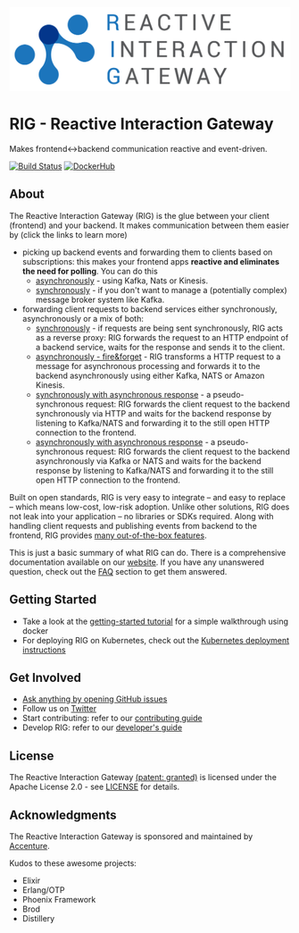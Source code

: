 ![Logo](./logo/Reactive-Interaction-Gateway-logo-cropped.png)

# RIG - Reactive Interaction Gateway

Makes frontend<->backend communication reactive and event-driven.

[![Build Status](https://travis-ci.org/Accenture/reactive-interaction-gateway.svg?branch=master)](https://travis-ci.org/Accenture/reactive-interaction-gateway)
[![DockerHub](https://img.shields.io/docker/pulls/accenture/reactive-interaction-gateway)](https://hub.docker.com/r/accenture/reactive-interaction-gateway)

## About

The Reactive Interaction Gateway (RIG) is the glue between your client (frontend) and your backend. It makes communication between them easier by (click the links to learn more)

- picking up backend events and forwarding them to clients based on subscriptions: this makes your frontend apps **reactive and eliminates the need for polling**. You can do this
  - [asynchronously](https://accenture.github.io/reactive-interaction-gateway/docs/features.html#picking-up-backend-events-and-forwarding-them-to-clients-based-on-subscriptions#asynchronously) - using Kafka, Nats or Kinesis.
  - [synchronously](https://accenture.github.io/reactive-interaction-gateway/docs/features.html#picking-up-backend-events-and-forwarding-them-to-clients-based-on-subscriptions#synchronously) - if you don't want to manage a (potentially complex) message broker system like Kafka.
- forwarding client requests to backend services either synchronously, asynchronously or a mix of both:
  - [synchronously](https://accenture.github.io/reactive-interaction-gateway/docs/features.html#synchronously) - if requests are being sent synchronously, RIG acts as a reverse proxy: RIG forwards the request to an HTTP endpoint of a backend service, waits for the response and sends it to the client.
  - [asynchronously - fire&forget](https://accenture.github.io/reactive-interaction-gateway/docs/features.html#asynchronously---fireforget) - RIG transforms a HTTP request to a message for asynchronous processing and forwards it to the backend asynchronously using either Kafka, NATS or Amazon Kinesis.
  - [synchronously with asynchronous response](https://accenture.github.io/reactive-interaction-gateway/docs/features.html#synchronously---asnychronous-response) - a pseudo-synchronous request: RIG forwards the client request to the backend synchronously via HTTP and waits for the backend response by listening to Kafka/NATS and forwarding it to the still open HTTP connection to the frontend.
  - [asynchronously with asynchronous response](https://accenture.github.io/reactive-interaction-gateway/docs/features.html#asynchronously---asnychronous-response) - a pseudo-synchronous request: RIG forwards the client request to the backend asynchronously via Kafka or NATS and waits for the backend response by listening to Kafka/NATS and forwarding it to the still open HTTP connection to the frontend.

Built on open standards, RIG is very easy to integrate – and easy to replace – which means low-cost, low-risk adoption. Unlike other solutions, RIG does not leak into your application – no libraries or SDKs required. Along with handling client requests and publishing events from backend to the frontend, RIG provides [many out-of-the-box features](https://accenture.github.io/reactive-interaction-gateway/docs/features.html#out-of-the-box-features).

This is just a basic summary of what RIG can do. There is a comprehensive documentation available on our [website](https://accenture.github.io/reactive-interaction-gateway/docs/intro.html). If you have any unanswered question, check out the [FAQ](https://accenture.github.io/reactive-interaction-gateway/docs/faq.html) section to get them answered.

## Getting Started

- Take a look at the [getting-started tutorial](https://accenture.github.io/reactive-interaction-gateway/docs/tutorial.html) for a simple walkthrough using docker
- For deploying RIG on Kubernetes, check out the [Kubernetes deployment instructions](https://github.com/Accenture/reactive-interaction-gateway/tree/284-document-sync-async-http-to-kafka/deployment)

## Get Involved

- [Ask anything by opening GitHub issues](https://github.com/Accenture/reactive-interaction-gateway/issues/new/choose)
- Follow us on [Twitter](https://twitter.com/reactivegateway)
- Start contributing: refer to our [contributing guide](./CONTRIBUTING.md)
- Develop RIG: refer to our [developer's guide](https://accenture.github.io/reactive-interaction-gateway/docs/rig-dev-guide.html)

## License

The Reactive Interaction Gateway [(patent: granted)](https://patents.google.com/patent/US10193992B2/en) is licensed under the Apache License 2.0 - see
[LICENSE](LICENSE) for details.

## Acknowledgments

The Reactive Interaction Gateway is sponsored and maintained by [Accenture](https://accenture.github.io/).

Kudos to these awesome projects:

- Elixir
- Erlang/OTP
- Phoenix Framework
- Brod
- Distillery
